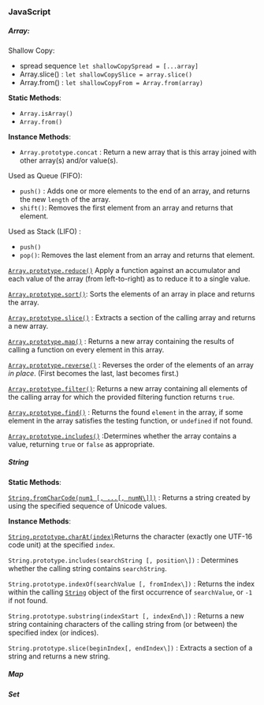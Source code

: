 ### JavaScript



##### Array:

Shallow Copy:

- spread sequence `let shallowCopySpread = [...array]`
- Array.slice() : `let shallowCopySlice = array.slice()`
- Array.from() : `let shallowCopyFrom = Array.from(array)`

**Static Methods**:

- `Array.isArray()`
- `Array.from()`

**Instance Methods**:

- `Array.prototype.concat` : Return a new array that is this array joined with other array(s) and/or value(s).



Used as Queue (FIFO):

- `push()` : Adds one or more elements to the end of an array, and returns the new `length` of the array.
- `shift()`: Removes the first element from an array and returns that element.



Used as Stack (LIFO) :

- `push()`
- `pop()`: Removes the last element from an array and returns that element.



[`Array.prototype.reduce()`](https://developer.mozilla.org/en-US/docs/Web/JavaScript/Reference/Global_Objects/Array/Reduce) Apply a function against an accumulator and each value of the array (from left-to-right) as to reduce it to a single value.

[`Array.prototype.sort()`](https://developer.mozilla.org/en-US/docs/Web/JavaScript/Reference/Global_Objects/Array/sort): Sorts the elements of an array in place and returns the array.

[`Array.prototype.slice()`](https://developer.mozilla.org/en-US/docs/Web/JavaScript/Reference/Global_Objects/Array/slice) : Extracts a section of the calling array and returns a new array.

[`Array.prototype.map()`](https://developer.mozilla.org/en-US/docs/Web/JavaScript/Reference/Global_Objects/Array/map) : Returns a new array containing the results of calling a function on every element in this array.

[`Array.prototype.reverse()`](https://developer.mozilla.org/en-US/docs/Web/JavaScript/Reference/Global_Objects/Array/reverse) : Reverses the order of the elements of an array *in place*. (First becomes the last, last becomes first.)

[`Array.prototype.filter()`](https://developer.mozilla.org/en-US/docs/Web/JavaScript/Reference/Global_Objects/Array/filter): Returns a new array containing all elements of the calling array for which the provided filtering function returns `true`.

[`Array.prototype.find()`](https://developer.mozilla.org/en-US/docs/Web/JavaScript/Reference/Global_Objects/Array/find) : Returns the found `element` in the array, if some element in the array satisfies the testing function, or `undefined` if not found.

[`Array.prototype.includes()`](https://developer.mozilla.org/en-US/docs/Web/JavaScript/Reference/Global_Objects/Array/includes) :Determines whether the array contains a value, returning `true` or `false` as appropriate.

##### String

**Static Methods**:

[`String.fromCharCode(num1 [, ...[, numN\]])`](https://developer.mozilla.org/en-US/docs/Web/JavaScript/Reference/Global_Objects/String/fromCharCode) : Returns a string created by using the specified sequence of Unicode values.

**Instance Methods**:

[`String.prototype.charAt(index)`](https://developer.mozilla.org/en-US/docs/Web/JavaScript/Reference/Global_Objects/String/charAt)Returns the character (exactly one UTF-16 code unit) at the specified `index`.

`String.prototype.includes(searchString [, position\])` : Determines whether the calling string contains `searchString`.

`String.prototype.indexOf(searchValue [, fromIndex\])`  : Returns the index within the calling [`String`](https://developer.mozilla.org/en-US/docs/Web/JavaScript/Reference/Global_Objects/String) object of the first occurrence of `searchValue`, or `-1` if not found.

`String.prototype.substring(indexStart [, indexEnd\])` : Returns a new string containing characters of the calling string from (or between) the specified index (or indices).

`String.prototype.slice(beginIndex[, endIndex\])` : Extracts a section of a string and returns a new string.

##### Map



##### Set





